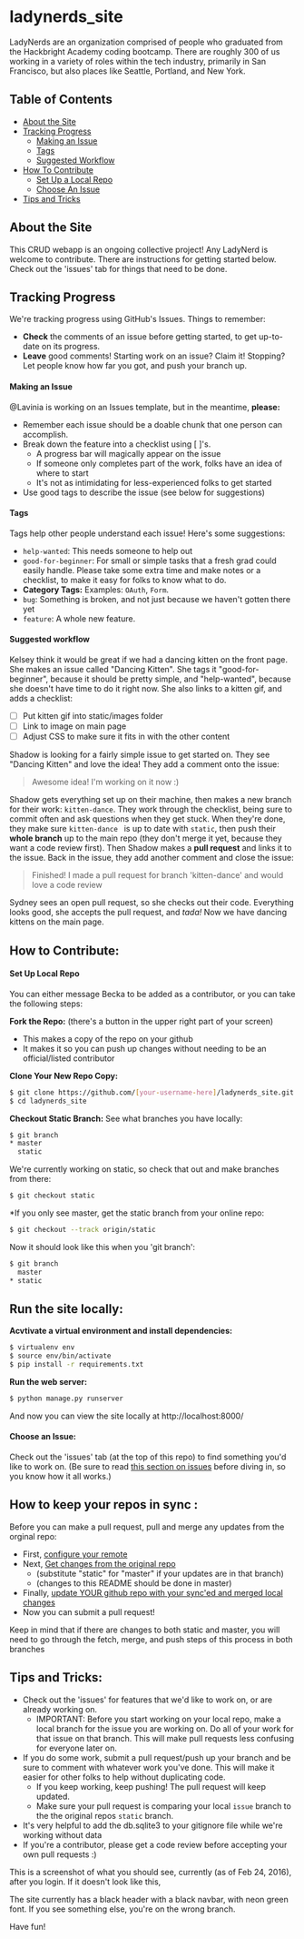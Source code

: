 # ladynerds_site

LadyNerds are an organization comprised of people who graduated from the Hackbright Academy coding bootcamp.  There are roughly 300 of us working in a variety of roles within the tech industry, primarily in San Francisco, but also places like Seattle, Portland, and New York. 

## Table of Contents
- [About the Site](https://github.com/beckastar/ladynerds_site#about-the-site)
- [Tracking Progress](https://github.com/beckastar/ladynerds_site#tracking-progress)
    - [Making an Issue](https://github.com/beckastar/ladynerds_site#making-an-issue)
    - [Tags](https://github.com/beckastar/ladynerds_site#tags)
    - [Suggested Workflow](https://github.com/beckastar/ladynerds_site#suggested-workflow)
- [How To Contribute](https://github.com/beckastar/ladynerds_site#how-to-contribute)
    - [Set Up a Local Repo](https://github.com/beckastar/ladynerds_site#set-up-a-local-repo)
    - [Choose An Issue](https://github.com/beckastar/ladynerds_site#choose-an-issue)
- [Tips and Tricks](https://github.com/beckastar/ladynerds_site#tips-and-tricks)


## About the Site
This CRUD webapp is an ongoing collective project! Any LadyNerd is welcome to contribute. There are instructions for getting started below. Check out the 'issues' tab for things that need to be done.

## Tracking Progress
We're tracking progress using GitHub's Issues. 
Things to remember:
- **Check** the comments of an issue before getting started, to get up-to-date on its progress.
- **Leave** good comments! Starting work on an issue? Claim it! Stopping? Let people know how far you got, and push your branch up.
    
#### Making an Issue
@Lavinia is working on an Issues template, but in the meantime,
**please:**
- Remember each issue should be a doable chunk that one person can accomplish.
- Break down the feature into a checklist using [  ]'s.
    * A progress bar will magically appear on the issue
    * If someone only completes part of the work, folks have an idea of where to start
    * It's not as intimidating for less-experienced folks to get started
- Use good tags to describe the issue (see below for suggestions)

#### Tags
Tags help other people understand each issue! Here's some suggestions:
- `help-wanted`: This needs someone to help out
- `good-for-beginner`: For small or simple tasks that a fresh grad could easily handle. Please take some extra time and make notes or a checklist, to make it easy for folks to know what to do.
- **Category Tags:** Examples: `OAuth`, `Form`.
- `bug`: Something is broken, and not just because we haven't gotten there yet
- `feature`: A whole new feature.

#### Suggested workflow
Kelsey think it would be great if we had a dancing kitten on the front page. She makes an issue called "Dancing Kitten". She tags it "good-for-beginner", because it should be pretty simple, and  "help-wanted", because she doesn't have time to do it right now. She also links to a kitten gif, and adds a checklist:
- [ ] Put kitten gif into static/images folder
- [ ] Link to image on main page
- [ ] Adjust CSS to make sure it fits in with the other content

Shadow is looking for a fairly simple issue to get started on. They see "Dancing Kitten" and love the idea! They add a comment onto the issue:
> Awesome idea! I'm working on it now :)

Shadow gets everything set up on their machine, then makes a new branch for their work: `kitten-dance`. They work through the checklist, being sure to commit often and ask questions when they get stuck. When they're done, they make sure `kitten-dance ` is up to date with `static`, then push their **whole branch** up to the main repo (they don't merge it yet, because they want a code review first). Then Shadow makes a **pull request** and links it to the issue. Back in the issue, they add another comment and close the issue:
> Finished! I made a pull request for branch 'kitten-dance' and would love a code review

Sydney sees an open pull request, so she checks out their code. Everything looks good, she accepts the pull request, and *tada!* Now we have dancing kittens on the main page.

## How to Contribute:
#### Set Up Local Repo
You can either message Becka to be added as a contributor, or you can take the following steps:

**Fork the Repo:** (there's a button in the upper right part of your screen)
- This makes a copy of the repo on your github
- It makes it so you can push up changes without needing to be an official/listed contributor

**Clone Your New Repo Copy:**
```sh
$ git clone https://github.com/[your-username-here]/ladynerds_site.git ladynerds_site
$ cd ladynerds_site
```

**Checkout Static Branch:**
See what branches you have locally:
```sh
$ git branch
* master
  static
```
We're currently working on static, so check that out and make branches from there:
```sh
$ git checkout static
```

*If you only see master, get the static branch from your online repo:
```sh
$ git checkout --track origin/static
```

Now it should look like this when you 'git branch':
```sh
$ git branch
  master
* static
```
## Run the site locally:

**Acvtivate a virtual environment and install dependencies:**
```sh
$ virtualenv env
$ source env/bin/activate
$ pip install -r requirements.txt
```

**Run the web server:**

```sh
$ python manage.py runserver
```
And now you can view the site locally at http://localhost:8000/

#### Choose an Issue:
Check out the 'issues' tab (at the top of this repo) to find something you'd like to work on. (Be sure to read [this section on issues](https://github.com/beckastar/ladynerds_site#tracking-progress) before diving in, so you know how it all works.)

## How to keep your repos in sync :
Before you can make a pull request, pull and merge any updates from the orginal repo:
* First, [configure your remote](https://help.github.com/articles/configuring-a-remote-for-a-fork/)
* Next, [Get changes from the original repo](https://help.github.com/articles/syncing-a-fork/)
    * (substitute "static" for "master" if your updates are in that branch)
    * (changes to this README should be done in master)
* Finally, [update YOUR github repo with your sync'ed and merged local changes](https://help.github.com/articles/pushing-to-a-remote/)
* Now you can submit a pull request!

Keep in mind that if there are changes to both static and master, you will need to go through the fetch, merge, and push steps of this process in both branches

## Tips and Tricks:

- Check out the 'issues' for features that we'd like to work on, or are already working on.
    - IMPORTANT: Before you start working on your local repo, make a local branch for the issue
    you are working on.  Do all of your work for that issue on that branch.  This will make pull
    requests less confusing for everyone later on.
- If you do some work, submit a pull request/push up your branch and be sure to comment with whatever work you've done. 
This will make it easier for other folks to help without duplicating code.
    - If you keep working, keep pushing! The pull request will keep updated.
    - Make sure your pull request is comparing your local `issue` branch to the the original 
    repos `static` branch.
- It's very helpful to add the db.sqlite3 to your gitignore file while we're working without data 
- If you're a contributor, please get a code review before accepting your own pull requests :)

This is a screenshot of what you should see, currently (as of Feb 24, 2016), after you login. If it doesn't look like this, 

The site currently has a black header with a black navbar, with neon green font. If you see something else, you're on the wrong branch. 


Have fun!


